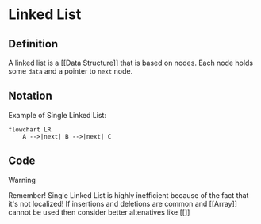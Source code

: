 # Linked List
## Definition
A linked list is a [[Data Structure]] that is based on nodes. Each node holds some `data` and a pointer to `next` node. 

## Notation
Example of Single Linked List:
```mermaid
flowchart LR
    A -->|next| B -->|next| C
```

## Code
> [!Warning]
> Remember! Single Linked List is highly inefficient because of the fact that it's not localized! If insertions and deletions are common and [[Array]] cannot be used then consider better altenatives like [[]]
